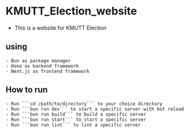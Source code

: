 # KMUTT_Election_website
 - This is a website for KMUTT Election
## using
    - Bun as package manager
    - Hono as backend framework
    - Next.js as frontend framework

## How to run
    - Run ```cd /path/to/directory``` to your choice directory
    - Run ```bun run dev``` to start a specific server with hot reload
    - Run ```bun run build``` to build a specific server
    - Run ```bun run start``` to start a specific server
    - Run ```bun run lint``` to lint a specific server